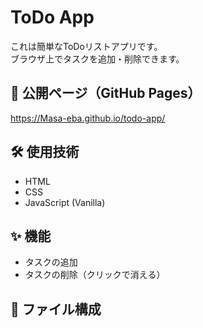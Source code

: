 # ToDo App

これは簡単なToDoリストアプリです。  
ブラウザ上でタスクを追加・削除できます。

## 🔗 公開ページ（GitHub Pages）
https://Masa-eba.github.io/todo-app/

## 🛠️ 使用技術
- HTML
- CSS
- JavaScript (Vanilla)

## ✨ 機能
- タスクの追加
- タスクの削除（クリックで消える）

## 📁 ファイル構成